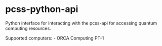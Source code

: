 # pcss-python-api

Python interface for interacting with the pcss-api for accessing quantum computing resources.

Supported computers:
    - ORCA Computing PT-1
